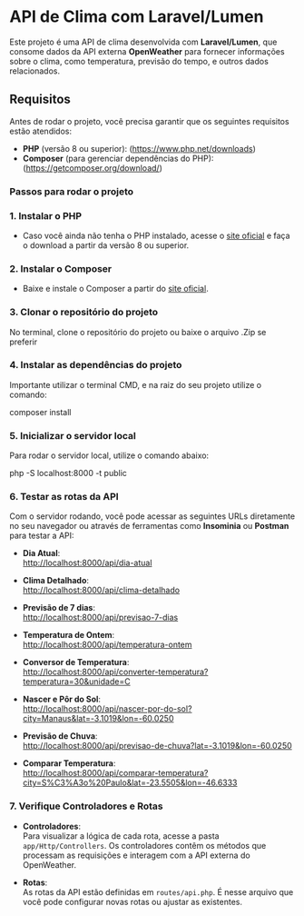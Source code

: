 # API de Clima com Laravel/Lumen

Este projeto é uma API de clima desenvolvida com **Laravel/Lumen**, que consome dados da API externa **OpenWeather** para fornecer informações sobre o clima, como temperatura, previsão do tempo, e outros dados relacionados.

## Requisitos

Antes de rodar o projeto, você precisa garantir que os seguintes requisitos estão atendidos:

- **PHP** (versão 8 ou superior): (https://www.php.net/downloads)
- **Composer** (para gerenciar dependências do PHP): (https://getcomposer.org/download/)

### Passos para rodar o projeto

### 1. Instalar o PHP
- Caso você ainda não tenha o PHP instalado, acesse o [site oficial](https://www.php.net/downloads) e faça o download a partir da versão 8 ou superior.
  
### 2. Instalar o Composer
- Baixe e instale o Composer a partir do [site oficial](https://getcomposer.org/download/).

### 3. Clonar o repositório do projeto
No terminal, clone o repositório do projeto ou baixe o arquivo .Zip se preferir

### 4. Instalar as dependências do projeto
Importante utilizar o terminal CMD, e na raiz do seu projeto utilize o comando: 
 
composer install

### 5. Inicializar o servidor local
Para rodar o servidor local, utilize o comando abaixo:

php -S localhost:8000 -t public

### 6. Testar as rotas da API

Com o servidor rodando, você pode acessar as seguintes URLs diretamente no seu navegador ou através de ferramentas como **Insominia** ou **Postman** para testar a API:

- **Dia Atual**:  
  [http://localhost:8000/api/dia-atual](http://localhost:8000/api/dia-atual)

- **Clima Detalhado**:  
  [http://localhost:8000/api/clima-detalhado](http://localhost:8000/api/clima-detalhado)

- **Previsão de 7 dias**:  
  [http://localhost:8000/api/previsao-7-dias](http://localhost:8000/api/previsao-7-dias)

- **Temperatura de Ontem**:  
  [http://localhost:8000/api/temperatura-ontem](http://localhost:8000/api/temperatura-ontem)

- **Conversor de Temperatura**:  
  [http://localhost:8000/api/converter-temperatura?temperatura=30&unidade=C](http://localhost:8000/api/converter-temperatura?temperatura=30&unidade=C)

- **Nascer e Pôr do Sol**:  
  [http://localhost:8000/api/nascer-por-do-sol?city=Manaus&lat=-3.1019&lon=-60.0250](http://localhost:8000/api/nascer-por-do-sol?city=Manaus&lat=-3.1019&lon=-60.0250)

- **Previsão de Chuva**:  
  [http://localhost:8000/api/previsao-de-chuva?lat=-3.1019&lon=-60.0250](http://localhost:8000/api/previsao-de-chuva?lat=-3.1019&lon=-60.0250)

- **Comparar Temperatura**:  
  [http://localhost:8000/api/comparar-temperatura?city=S%C3%A3o%20Paulo&lat=-23.5505&lon=-46.6333](http://localhost:8000/api/comparar-temperatura?city=S%C3%A3o%20Paulo&lat=-23.5505&lon=-46.6333)

### 7. Verifique Controladores e Rotas

- **Controladores**:  
  Para visualizar a lógica de cada rota, acesse a pasta `app/Http/Controllers`. Os controladores contêm os métodos que processam as requisições e interagem com a API externa do OpenWeather.

- **Rotas**:  
  As rotas da API estão definidas em `routes/api.php`. É nesse arquivo que você pode configurar novas rotas ou ajustar as existentes.


